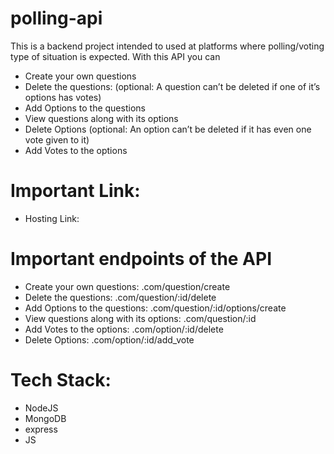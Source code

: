 # polling-api

This is a backend project intended to used at platforms where polling/voting type of situation is expected. With this API you can
- Create your own questions
- Delete the questions: (optional: A question can’t be deleted if one of it’s options has votes)
- Add Options to the questions
- View questions along with its options
- Delete Options (optional: An option can’t be deleted if it has even one vote given to it)
- Add Votes to the options

# Important Link:

- Hosting Link: 

# Important endpoints of the API
- Create your own questions: .com/question/create
- Delete the questions: .com/question/:id/delete
- Add Options to the questions: .com/question/:id/options/create
- View questions along with its options: .com/question/:id
- Add Votes to the options: .com/option/:id/delete
- Delete Options: .com/option/:id/add_vote



# Tech Stack:
- NodeJS
- MongoDB
- express
- JS
